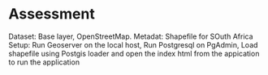 # Assessment
Dataset: Base layer, OpenStreetMap. Metadat: Shapefile for SOuth Africa
Setup: Run Geoserver on the local host, Run Postgresql on PgAdmin, Load shapefile using Postgis loader and open the index html from the appication to run the application
